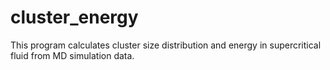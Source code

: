 # cluster_energy
This program calculates cluster size distribution and energy in supercritical fluid from MD simulation data.
